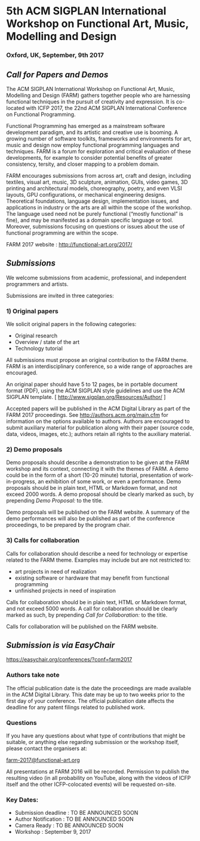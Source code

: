 
# 5th ACM SIGPLAN International Workshop on Functional Art, Music, Modelling and Design
### Oxford, UK, September, 9th 2017

## *Call for Papers and Demos*

The ACM SIGPLAN International Workshop on Functional Art, Music, Modelling and Design (FARM) gathers together people who are harnessing functional techniques in the pursuit of creativity and expression.
It is co-located with ICFP 2017, the 22nd ACM SIGPLAN International Conference on Functional Programming.

Functional Programming has emerged as a mainstream software development paradigm, and its artistic and creative use is booming. A growing number of software toolkits, frameworks and environments for art, music and design now employ functional programming languages and techniques. FARM is a forum for exploration and critical evaluation of these developments, for example to consider potential benefits of greater consistency, tersity, and closer mapping to a problem domain.

FARM encourages submissions from across art, craft and design, including textiles, visual art, music, 3D sculpture, animation, GUIs, video games, 3D printing and architectural models, choreography, poetry, and even VLSI layouts, GPU configurations, or mechanical engineering designs. Theoretical foundations, language design, implementation issues, and applications in industry or the arts are all within the scope of the workshop. The language used need not be purely functional (“mostly functional” is fine), and may be manifested as a domain specific language or tool. Moreover, submissions focusing on questions or issues about the use of functional programming are within the scope.

FARM 2017 website : http://functional-art.org/2017/

## *Submissions*

We welcome submissions from academic, professional, and independent programmers and artists.

Submissions are invited in three categories:

### 1) Original papers

We solicit original papers in the following categories:
- Original research
- Overview / state of the art
- Technology tutorial

All submissions must propose an original contribution to the FARM theme. FARM is an interdisciplinary conference, so a wide range of approaches are encouraged.

An original paper should have 5 to 12 pages, be in portable document format (PDF), using the ACM SIGPLAN style guidelines and use the ACM SIGPLAN template. [ http://www.sigplan.org/Resources/Author/ ]

Accepted papers will be published in the ACM Digital Library as part of the FARM 2017 proceedings. See http://authors.acm.org/main.cfm for information on the options available to authors. Authors are encouraged to submit auxiliary material for publication along with their paper (source code, data, videos, images, etc.); authors retain all rights to the auxiliary material.

### 2) Demo proposals
Demo proposals should describe a demonstration to be given at the FARM workshop and its context, connecting it with the themes of FARM. A demo could be in the form of a short (10-20 minute) tutorial, presentation of work-in-progress, an exhibition of some work, or even a performance. Demo proposals should be in plain text, HTML or Markdown format, and not exceed 2000 words. A demo proposal should be clearly marked as such, by prepending *Demo Proposal:* to the title.

Demo proposals will be published on the FARM website. A summary of the demo performances will also be published as part of the conference proceedings, to be prepared by the program chair.

### 3) Calls for collaboration

Calls for collaboration should describe a need for technology or expertise related to the FARM theme. Examples may include but are not restricted to:
- art projects in need of realization
- existing software or hardware that may benefit from functional programming
- unfinished projects in need of inspiration

Calls for collaboration should be in plain text, HTML or Markdown format, and not exceed 5000 words. A call for collaboration should be clearly marked as such, by prepending *Call for Collaboration:* to the title.

Calls for collaboration will be published on the FARM website.


## *Submission is via EasyChair*

https://easychair.org/conferences/?conf=farm2017

### Authors take note

The official publication date is the date the proceedings are made available in the ACM Digital Library. This date may be up to two weeks prior to the first day of your conference. The official publication date affects the deadline for any patent filings related to published work.

### Questions

If you have any questions about what type of contributions that might be suitable, or anything else regarding submission or the workshop itself, please contact the organisers at:

farm-2017@functional-art.org

All presentations at FARM 2016 will be recorded. Permission to publish the resulting video (in all probability on YouTube, along with the videos of ICFP itself and the other ICFP-colocated events) will be requested on-site.

### Key Dates:

- Submission deadline	:	TO BE ANNOUNCED SOON
- Author Notification : 		TO BE ANNOUNCED SOON
- Camera Ready : 			TO BE ANNOUNCED SOON
- Workshop : 			September 9, 2017
